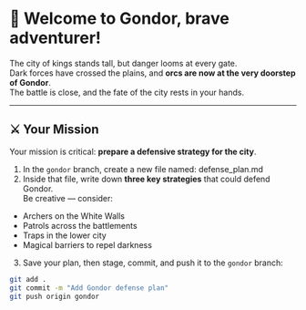 # 🏰 **Welcome to Gondor, brave adventurer!**  

The city of kings stands tall, but danger looms at every gate.  
Dark forces have crossed the plains, and **orcs are now at the very doorstep of Gondor**.  
The battle is close, and the fate of the city rests in your hands.  

---

## ⚔️ Your Mission

Your mission is critical: **prepare a defensive strategy for the city**.  

1. In the `gondor` branch, create a new file named: defense_plan.md
2. Inside that file, write down **three key strategies** that could defend Gondor.  
Be creative — consider:
- Archers on the White Walls  
- Patrols across the battlements  
- Traps in the lower city  
- Magical barriers to repel darkness  

3. Save your plan, then stage, commit, and push it to the `gondor` branch:
```bash
git add .
git commit -m "Add Gondor defense plan"
git push origin gondor
```
 

